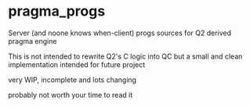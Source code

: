 # pragma_progs

Server (and noone knows when-client) progs sources for Q2 derived pragma engine

This is not intended to rewrite Q2's C logic into QC but a small and clean implementation intended for future project

very WIP, incomplete and lots changing

probably not worth your time to read it
